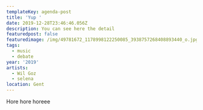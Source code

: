 ```yaml
---
templateKey: agenda-post
title: 'Yup '
date: 2019-12-28T23:46:46.056Z
description: You can see here the detail
featuredpost: false
featuredimage: /img/49781672_1178998122250085_3938757268408893440_o.jpg
tags:
  - music
  - debate
year: '2019'
artists:
  - Wil Goz
  - selena
location: Gent
---
```

Hore hore horeee
